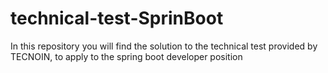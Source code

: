 # technical-test-SprinBoot
In this repository you will find the solution to the technical test provided by TECNOIN, to apply to the spring boot developer position
